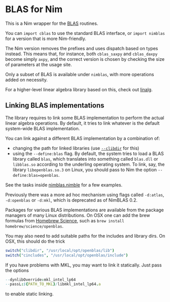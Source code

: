 # BLAS for Nim

This is a Nim wrapper for the [BLAS](http://www.netlib.org/blas/) routines.

You can `import cblas` to use the standard BLAS interface, or `import nimblas`
for a version that is more Nim-friendly.

The Nim version removes the prefixes and uses dispatch based on types instead.
This means that, for instance, both `cblas_saxpy` and `cblas_daxpy` become
simply `axpy`, and the correct version is chosen by checking the size of
parameters at the usage site.

Only a subset of BLAS is available under `nimblas`, with more operations added
on necessity.

For a higher-level linear algebra library based on this, check out
[linalg](http://unicredit.github.io/linear-algebra/).

## Linking BLAS implementations

The library requires to link some BLAS implementation to perform the actual
linear algebra operations. By default, it tries to link whatever is the default
system-wide BLAS implementation.

You can link against a different BLAS implementation by a combination of:

* changing the path for linked libraries (use
  [`--clibdir`](https://nim-lang.org/docs/nimc.html#compiler-usage-command-line-switches)
  for this)
* using the `--define:blas` flag. By default, the system tries to load a BLAS
  library called `blas`, which translates into something called `blas.dll`
  or `libblas.so` according to the underling operating system. To link,
  say, the library `libopenblas.so.3` on Linux, you should pass to Nim the
  option `--define:blas=openblas`.

See the tasks inside [nimblas.nimble](https://github.com/unicredit/nimblas/blob/master/nimblas.nimble)
for a few examples.

Previously there was a more ad hoc mechanism using flags called `-d:atlas`,
`-d:openblas` or `-d:mkl`, which is deprecated as of NimBLAS 0.2.

Packages for various BLAS implementations are available from the package
managers of many Linux distributions. On OSX one can add the brew formulas
from [Homebrew Science](https://github.com/Homebrew/homebrew-science), such
as `brew install homebrew/science/openblas`.

You may also need to add suitable paths for the includes and library dirs.
On OSX, this should do the trick

```nim
switch("clibdir", "/usr/local/opt/openblas/lib")
switch("cincludes", "/usr/local/opt/openblas/include")
```

If you have problems with MKL, you may want to link it statically. Just pass
the options

```nim
--dynlibOverride:mkl_intel_lp64
--passL:${PATH_TO_MKL}/libmkl_intel_lp64.a
```

to enable static linking.